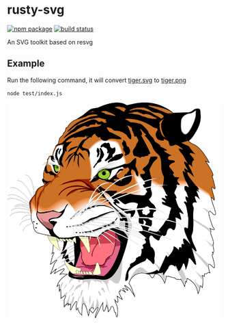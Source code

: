 # rusty-svg

<p>
  <a href="https://npmjs.com/package/rusty-svg"><img src="https://img.shields.io/npm/v/rusty-svg.svg" alt="npm package"></a>
  <a href="https://github.com/zimond/rusty-svg/actions/workflows/ci.yml"><img src="https://github.com/zimond/rusty-svg/actions/workflows/ci.yml/badge.svg?branch=main" alt="build status"></a>
</p>

An SVG toolkit based on resvg


## Example

Run the following command, it will convert [tiger.svg](tests/tiger.svg) to [tiger.png](tests/tiger.png)

```shell
node test/index.js
```

![tiger](tests/tiger.png)